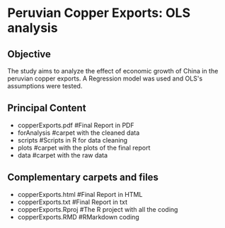 # Peruvian Copper Exports: OLS analysis

## Objective
The study aims to analyze the effect of economic growth of China in the peruvian copper exports. A Regression model was used and OLS's assumptions were tested.

## Principal Content
* copperExports.pdf #Final Report in PDF
* forAnalysis #carpet with the cleaned data
* scripts #Scripts in R for data cleaning
* plots #carpet with the plots of the final report
* data #carpet with the raw data

## Complementary carpets and files
* copperExports.html #Final Report in HTML
* copperExports.txt #Final Report in txt
* copperExports.Rproj #The R project with all the coding
* copperExports.RMD #RMarkdown coding


